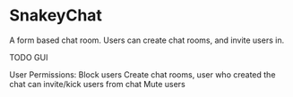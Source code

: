 # SnakeyChat
A form based chat room. Users can create chat rooms, and invite users in. 

TODO
GUI


User Permissions:
Block users
Create chat rooms, user who created the chat can invite/kick users from chat
Mute users
